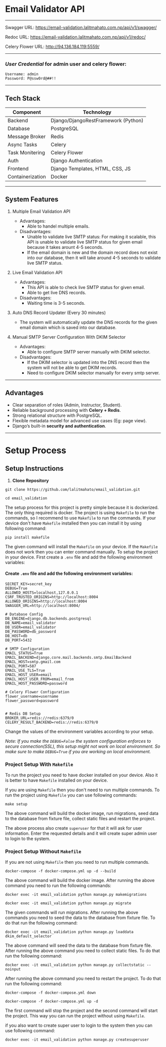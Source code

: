 # Email Validator API

---

Swagger URL: https://email-validation.lalitmahato.com.np/api/v1/swagger/

Redoc URL: https://email-validation.lalitmahato.com.np/api/v1/redoc/

Celery Flower URL: http://94.136.184.119:5559/

---

### *User Credential* for admin user and celery flower:
```
Username: admin
Password: P@ssw0rd@##!!
```

---
## Tech Stack

| Component        | Technology                          |
|------------------|-------------------------------------|
| Backend          | Django/DjangoRestFramework (Python) |
| Database         | PostgreSQL                          |
| Message Broker   | Redis                               |
| Async Tasks      | Celery                              |
| Task Monitering  | Celery Flower                       |
| Auth             | Django Authentication               |
| Frontend         | Django Templates, HTML, CSS, JS     |
| Containerization | Docker                              |


---

## System Features
1. Multiple Email Validation API   
   - Advantages:
     - Able to handel multiple emails.
   - Disadvantages:
     - Unable to validate live SMTP status: For making it scalable, this API is unable to validate live SMTP status for given email because it takes arount 4-5 seconds.
     - If the email domain is new and the domain record does not exist into our database, then it will take around 4-5 seconds to validate live SMTP status.

2. Live Email Validation API
   - Advantages:
     - This API is able to check live SMTP status for given email.
     - Able to get live DNS records.
   - Disadvantages:
     - Waiting time is 3-5 seconds.

3. Auto DNS Record Updater (Every 30 minutes)
   - The system will automatically update the DNS records for the given email domain which is saved into our database.

4. Manual SMTP Server Configuration With DKIM Selector  
   - Advantages:
     - Able to configure SMTP server manually with DKIM selector.
   - Disadvantages:
     - If the DKIM selector is updated into the DNS record then the system will not be able to get DKIM records.
     - Need to configure DKIM selector manually for every smtp server.

---

## Advantages
- Clear separation of roles (Admin, Instructor, Student).
- Reliable background processing with **Celery + Redis**.
- Strong relational structure with PostgreSQL.
- Flexible metadata model for advanced use cases (Eg: page view).
- Django’s built-in **security and authentication**.

---

# Setup Process
## Setup Instructions

1. **Clone Repository**
```
git clone https://github.com/lalitmahato/email_validation.git
```
```
cd email_validation
```

The setup process for this project is pretty simple because it is dockerized. The only thing required is docker.
The project is using `Makefile` to run the commands, so I recommend to use `Makefile` to run the commands. If your
device don't have `Makefile` installed then you can install it by using following command:
```
pip install makefile
```
The given command will install the `Makefile` on your device. If the `Makefile` does not work then you can enter command 
manually. To setup the project in your device. First create a `.env` file and add the following environment variables:

#### Create `.env` file and add the following environment variables:
```dotenv
SECRET_KEY=secret_key
DEBUG=True
ALLOWED_HOSTS=localhost,127.0.0.1
CSRF_TRUSTED_ORIGINS=http://localhost:8004
ALLOWED_ORIGINS=http://localhost:8004
SWAGGER_URL=http://localhost:8004/

# Database Config
DB_ENGINE=django.db.backends.postgresql
DB_NAME=email_validator
DB_USER=email_validator
DB_PASSWORD=db_password
DB_HOST=db
DB_PORT=5432

# SMTP Configuration
EMAIL_STATUS=True
EMAIL_BACKEND=django.core.mail.backends.smtp.EmailBackend
EMAIL_HOST=smtp.gmail.com
EMAIL_PORT=587
EMAIL_USE_TLS=True
EMAIL_HOST_USER=email
EMAIL_HOST_USER_FROM=email_from
EMAIL_HOST_PASSWORD=password

# Celery Flower Configuration
flower_username=username
flower_password=password


# Redis DB Setup
BROKER_URL=redis://redis:6379/0
CELERY_RESULT_BACKEND=redis://redis:6379/0
```
Change the values of the environment variables according to your setup.

*Note: If you make the `DEBUG=False` the system configuration enforces to secure connection(SSL), this setup might not work on local environment.
So make sure to make `DEBUG=True` if you are working on local environment.*

### Project Setup With `Makefile`
To run the project you need to have docker installed on your device. Also it is better to have `Makefile` installed on your device.

If you are using `Makefile` then you don't need to run multiple commands. To run the project using `Makefile` you can use following commands:
```
make setup
```
The above command will build the docker image, run migrations, seed data to the database from fixture file, collect static files and restart the project.

The above process also create `superuser` for that it will ask for user information. Enter the requested details and 
it will create super admin user to login to the system.

### Project Setup Without `Makefile`
If you are not using `Makefile` then you need to run multiple commands.
```
docker-compose -f docker-compose.yml up -d --build
```
The above command will build the docker image. After running the above command you need to run the following commands:
```
docker exec -it email_validation python manage.py makemigrations
```
```
docker exec -it email_validation python manage.py migrate
```
The given commands will run migrations. After running the above commands you need to seed the data to the database from fixture file. To do that run the following command:
```
docker exec -it email_validation python manage.py loaddata dkim_default_selector
```
The above command will seed the data to the database from fixture file. After running the above command you need to collect static files. To do that run the following command:
```
docker exec -it email_validation python manage.py collectstatic --noinput
```
After running the above command you need to restart the project. To do that run the following command:
```
docker-compose -f docker-compose.yml down
```
```
docker-compose -f docker-compose.yml up -d
```
The first command will stop the project and the second command will start the project. This way you can run the project without using `Makefile`.

if you also want to create super user to login to the system then you can use following command:
```
docker exec -it email_validation python manage.py createsuperuser
```